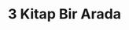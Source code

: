 ---
order: 5
title:  "3 Kitap Bir Arada"
img: "assets/images/slides/1.jpg"
mobile-img: "assets/images/slides/1m.jpg"
href: "kitaplar/"
target: #"_blank"
---